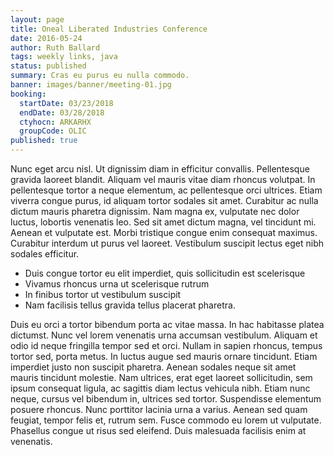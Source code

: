 ```yaml
---
layout: page
title: Oneal Liberated Industries Conference
date: 2016-05-24
author: Ruth Ballard
tags: weekly links, java
status: published
summary: Cras eu purus eu nulla commodo.
banner: images/banner/meeting-01.jpg
booking:
  startDate: 03/23/2018
  endDate: 03/28/2018
  ctyhocn: ARKARHX
  groupCode: OLIC
published: true
---
```

Nunc eget arcu nisl. Ut dignissim diam in efficitur convallis. Pellentesque gravida laoreet blandit. Aliquam vel mauris vitae diam rhoncus volutpat. In pellentesque tortor a neque elementum, ac pellentesque orci ultrices. Etiam viverra congue purus, id aliquam tortor sodales sit amet. Curabitur ac nulla dictum mauris pharetra dignissim. Nam magna ex, vulputate nec dolor luctus, lobortis venenatis leo. Sed sit amet dictum magna, vel tincidunt mi. Aenean et vulputate est. Morbi tristique congue enim consequat maximus. Curabitur interdum ut purus vel laoreet. Vestibulum suscipit lectus eget nibh sodales efficitur.

* Duis congue tortor eu elit imperdiet, quis sollicitudin est scelerisque
* Vivamus rhoncus urna ut scelerisque rutrum
* In finibus tortor ut vestibulum suscipit
* Nam facilisis tellus gravida tellus placerat pharetra.

Duis eu orci a tortor bibendum porta ac vitae massa. In hac habitasse platea dictumst. Nunc vel lorem venenatis urna accumsan vestibulum. Aliquam et odio id neque fringilla tempor sed et orci. Nullam in sapien rhoncus, tempus tortor sed, porta metus. In luctus augue sed mauris ornare tincidunt. Etiam imperdiet justo non suscipit pharetra.
Aenean sodales neque sit amet mauris tincidunt molestie. Nam ultrices, erat eget laoreet sollicitudin, sem ipsum consequat ligula, ac sagittis diam lectus vehicula nibh. Etiam nunc neque, cursus vel bibendum in, ultrices sed tortor. Suspendisse elementum posuere rhoncus. Nunc porttitor lacinia urna a varius. Aenean sed quam feugiat, tempor felis et, rutrum sem. Fusce commodo eu lorem ut vulputate. Phasellus congue ut risus sed eleifend. Duis malesuada facilisis enim at venenatis.
